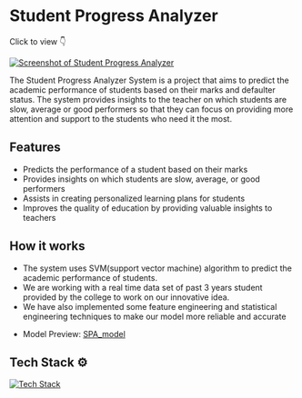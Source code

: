 
# Student Progress Analyzer

Click to view 👇

[![Screenshot of Student Progress Analyzer](https://drive.google.com/uc?id=1rMM4q3VWktdbB94ZqewDeMus4OyFDpiY)](https://student-progress-tracker.netlify.app/)


The Student Progress Analyzer System is a project that aims to predict the academic performance of students based on their marks and defaulter status. The system provides insights to the teacher on which students are slow, average or good performers so that they can focus on providing more attention and support to the students who need it the most.


## Features

- Predicts the performance of a student based on their marks
- Provides insights on which students are slow, average, or good performers
- Assists in creating personalized learning plans for students
- Improves the quality of education by providing valuable insights to teachers


## How it works

- The system uses SVM(support vector machine) algorithm to predict the academic performance of students. 
- We are working with a real time data set of past 3 years student provided by the college to work on our innovative idea.
- We have also implemented some feature engineering and statistical engineering techniques to make our model more reliable and accurate
* Model Preview: [SPA_model](./Model/SPA_model.ipynb)
## Tech Stack ⚙️

[![Tech Stack](https://skillicons.dev/icons?i=react,express,mongodb,tailwind,flask)](https://skillicons.dev)

